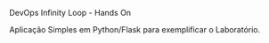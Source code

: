 DevOps Infinity Loop - Hands On

Aplicação Simples em Python/Flask para exemplificar o Laboratório.
